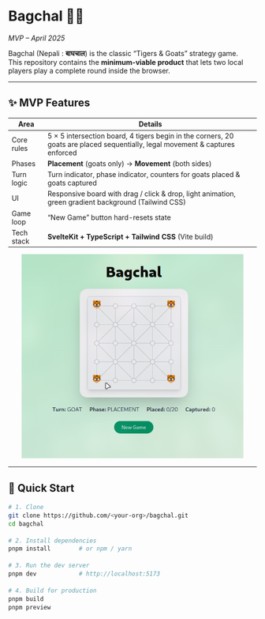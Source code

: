 
# Bagchal 🦬🐯  
*MVP – April 2025*

Bagchal (Nepali : **बाघचाल**) is the classic “Tigers & Goats” strategy game.  
This repository contains the **minimum-viable product** that lets two local players play a complete round inside the browser.

---

## ✨ MVP Features

| Area | Details |
|------|---------|
| Core rules | 5 × 5 intersection board, 4 tigers begin in the corners, 20 goats are placed sequentially, legal movement & captures enforced |
| Phases | **Placement** (goats only) → **Movement** (both sides) |
| Turn logic | Turn indicator, phase indicator, counters for goats placed & goats captured |
| UI | Responsive board with drag / click & drop, light animation, green gradient background (Tailwind CSS) |
| Game loop | “New Game” button hard-resets state |
| Tech stack | **SvelteKit + TypeScript + Tailwind CSS** (Vite build) |

<p align="center">
  <img alt="Bagchal MVP Screenshot" src="static/bagchal-mvp.png" width="450">
</p>

---

## 🚀 Quick Start

```bash
# 1. Clone
git clone https://github.com/<your-org>/bagchal.git
cd bagchal

# 2. Install dependencies
pnpm install        # or npm / yarn

# 3. Run the dev server
pnpm dev            # http://localhost:5173

# 4. Build for production
pnpm build
pnpm preview
